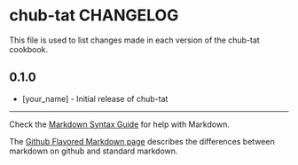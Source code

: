 chub-tat CHANGELOG
==================

This file is used to list changes made in each version of the chub-tat cookbook.

0.1.0
-----
- [your_name] - Initial release of chub-tat

- - -
Check the [Markdown Syntax Guide](http://daringfireball.net/projects/markdown/syntax) for help with Markdown.

The [Github Flavored Markdown page](http://github.github.com/github-flavored-markdown/) describes the differences between markdown on github and standard markdown.
